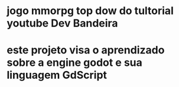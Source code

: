 # jogo mmorpg top dow do tultorial youtube Dev Bandeira 
# este projeto visa o aprendizado sobre a engine godot e sua linguagem GdScript
